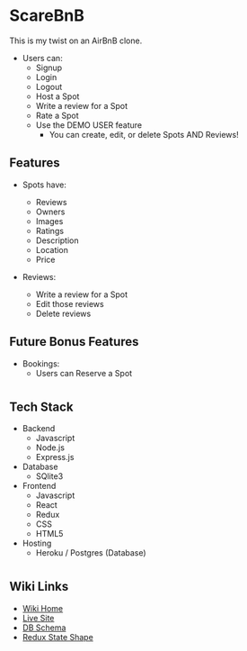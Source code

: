 # ScareBnB

This is my twist on an AirBnB clone.

* Users can:
    * Signup
    * Login
    * Logout
    * Host a Spot
    * Write a review for a Spot
    * Rate a Spot
    * Use the DEMO USER feature
        * You can create, edit, or delete Spots AND Reviews!

## Features

* Spots have:
    * Reviews
    * Owners
    * Images
    * Ratings
    * Description
    * Location
    * Price

* Reviews:
    * Write a review for a Spot
    * Edit those reviews
    * Delete reviews

## Future Bonus Features

* Bookings:
    * Users can Reserve a Spot


#

## Tech Stack

* Backend
    * Javascript
    * Node.js
    * Express.js
* Database
    * SQlite3
* Frontend
    * Javascript
    * React
    * Redux
    * CSS
    * HTML5
* Hosting
    * Heroku / Postgres (Database)

#

## Wiki Links
- [Wiki Home](https://github.com/oorazugoku/Mod4ProjectBackend/wiki)
- [Live Site](https://airbnb-clone-ben-durham.herokuapp.com)
- [DB Schema](https://github.com/oorazugoku/Mod4ProjectBackend/wiki/Database-Schema)
- [Redux State Shape](https://github.com/oorazugoku/Mod4ProjectBackend/wiki/State-Shape)
